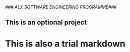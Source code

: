 _### ALX SOFTWARE ENGINEERING PROGRAMME###_

## This is an optional project ##

# This is also a trial markdown #
